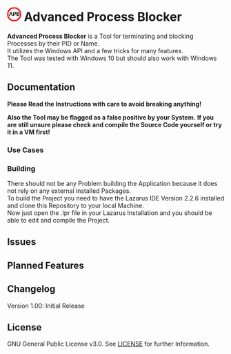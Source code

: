 # ![Logo](https://github.com/EthernalStar/Advanced-Process-Blocker/blob/main/Icon.png?raw=true) Advanced Process Blocker

**Advanced Process Blocker** is a Tool for terminating and blocking Processes by their PID or Name.  
It utilizes the Windows API and a few tricks for many features.  
The Tool was tested with Windows 10 but should also work with Windows 11.  
  

## Documentation

**Please Read the Instructions with care to avoid breaking anything!**  
  
**Also the Tool may be flagged as a false positive by your System.**
**If you are still unsure please check and compile the Source Code yourself or try it in a VM first!**   

### Use Cases
  

### Building

There should not be any Problem building the Application because it does not rely on any external installed Packages.  
To build the Project you need to have the Lazarus IDE Version 2.2.6 installed and clone this Repository to your local Machine.  
Now just open the .lpr file in your Lazarus Installation and you should be able to edit and compile the Project.  
  

## Issues
  

## Planned Features
  

## Changelog

Version 1.00: Initial Release  
  

## License

GNU General Public License v3.0. See [LICENSE](https://github.com/EthernalStar/Advanced-Process-Blocker/blob/main/LICENSE) for further Information.

